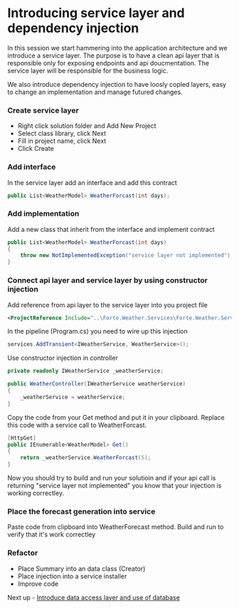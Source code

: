 # Introducing service layer and dependency injection
In this session we start hammering into the application architecture and we introduce a service layer.
The purpose is to have a clean api layer that is responsible only for exposing endpoints and api doucmentation.
The service layer will be responsible for the business logic.

We also introduce dependency injection to have loosly copled layers, easy to change an implementation and manage futured changes.

### Create service layer
- Right click solution folder and Add New Project
- Select class library, click Next
- Fill in project name, click Next
- Click Create

### Add interface
In the service layer add an interface and add this contract
```C#
public List<WeatherModel> WeatherForcast(int days);
```

### Add implementation
Add a new class that inherit from the interface and implement contract
```C#
public List<WeatherModel> WeatherForcast(int days)
{
    throw new NotImplementedException("service layer not implemented");
}
```
### Connect api layer and service layer by using constructor injection
Add reference from api layer to the service layer into you project file
```XML
<ProjectReference Include="..\Forte.Weather.Services\Forte.Weather.Services.csproj" />
```
In the pipeline (Program.cs) you need to wire up this injection
```C#
services.AddTransient<IWeatherService, WeatherService>();
```
Use constructor injection in controller
```C#
private readonly IWeatherService _weatherService;

public WeatherController(IWeatherService weatherService)
{
    _weatherService = weatherService;
}
```
Copy the code from your Get method and put it in your clipboard.
Replace this code with a service call to WeatherForcast.
```C#
[HttpGet]
public IEnumerable<WeatherModel> Get()
{
    return _weatherService.WeatherForcast(5);
}
```
Now you should try to build and run your solutioin and if your api call is returning "service layer not implemented" you know that your injection is working correctley.

### Place the forecast generation into service
Paste code from clipboard into WeatherForecast method. 
Build and run to verify that it's work correctley

### Refactor
- Place Summary into an data class (Creator)
- Place injection into a service installer
- Improve code

Next up - [Introduce data access layer and use of database](03-data-access-layer.md)
